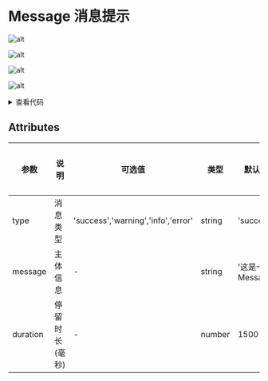 <!--
 * @Author: zhang_gen_yuan
 * @Date: 2022-09-11 16:31:20
 * @LastEditTime: 2022-09-11 23:39:54
 * @Descripttion: 
-->
# Message 消息提示

![alt](https://vkceyugu.cdn.bspapp.com/VKCEYUGU-c8839397-1901-47d6-a4b0-c8723a5ba7c1/ea2f467a-28e0-453c-9167-a053286740f0.png)

![alt](https://vkceyugu.cdn.bspapp.com/VKCEYUGU-c8839397-1901-47d6-a4b0-c8723a5ba7c1/ecd78935-be58-4e98-8751-ba34eeab3fa3.png)

![alt](https://vkceyugu.cdn.bspapp.com/VKCEYUGU-c8839397-1901-47d6-a4b0-c8723a5ba7c1/81d2070c-55a4-43e1-b1d8-390e1c4c8bfc.png)

![alt](https://vkceyugu.cdn.bspapp.com/VKCEYUGU-c8839397-1901-47d6-a4b0-c8723a5ba7c1/4f7269d4-f41a-4355-b0b0-4f64eea604b1.png)

<details>
<summary>查看代码</summary>

```vue
<template>
  <div>
    <Button @click="click">Show消息弹出框</Button>
  </div>
</template>

<script lang="ts" setup>
import { Button, Message } from "zgy-ui";
const click = () => {
  Message({ message: "这是一条消息提示" });
};
</script>
```
</details>

## Attributes

| 参数| 说明 |可选值|类型|默认值| 是否必填 |
|-----| ----|-----|---|-------|------|
| type| 消息类型 | 'success','warning','info','error' |string| 'success' |否|
| message| 主体信息 | - |string| '这是一条Message' |否|
| duration| 停留时长(毫秒) | - |number| 1500 |否|